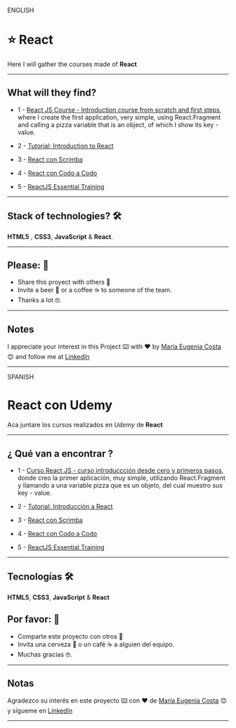 ENGLISH

# :star: React 

Here I will gather the courses made of **React**

---

## What will they find?

- 1 - [React JS Course - Introduction course from scratch and first steps](https://github.com/eugenia1984/react-varios-cursos/tree/main/01_react_js_course_de_introduction_from_zero_first_steps), where I create the first application, very simple, using React.Fragment and calling a pizza variable that is an object, of which I show its key - value.

- 2 - [Tutorial: Introduction to React](https://github.com/eugenia1984/react-varios-cursos/tree/main/02_tutorial_introduccion_a_react)

- 3 - [React con Scrimba](https://github.com/eugenia1984/react-varios-cursos/tree/main/03_scrimba)

- 4 - [React con Codo a Codo](https://github.com/eugenia1984/react-varios-cursos/tree/main/04_codo_a_codo_react)

- 5 - [ReactJS Essential Training](https://github.com/eugenia1984/react-varios-cursos/tree/main/react_js_essential_training)

---

## Stack of technologies?  🛠️

**HTML5** , **CSS3**, **JavaScript** & **React**.


---
 


## Please: 🎁

* Share this proyect with others 📢
* Invite a beer 🍺 or a coffee ☕  to someone of the team. 
* Thanks a lot 🤓.


---

## Notes

I appreciate your interest in this Project ⌨️ with ❤️ by [María Eugenia Costa](https://github.com/eugenia1984) 😊 and follow me at [LinkedIn](http://www.linkedin.com/in/maríaeugeniacosta) 

---


SPANISH


# React con Udemy

Aca juntare los cursos realizados en *Udemy* de **React**

---

## ¿ Qué van a encontrar ?

- 1 - [Curso React JS - curso introduccción desde cero y primeros pasos](https://github.com/eugenia1984/react-varios-cursos/tree/main/01_react_js_curso_de_introduccion_desde_cero_primeros_pasos), donde creo la primer aplicación, muy simple, utilizando React.Fragment y llamando a una variable pizza que es un objeto, del cual muestro sus key - value.


- 2 - [Tutorial: Introducción a React](https://github.com/eugenia1984/react-varios-cursos/tree/main/02_tutorial_introduccion_a_react)

- 3 - [React con Scrimba](https://github.com/eugenia1984/react-varios-cursos/tree/main/03_scrimba)


- 4 - [React con Codo a Codo](https://github.com/eugenia1984/react-varios-cursos/tree/main/04_codo_a_codo_react)

- 5 - [ReactJS Essential Training](https://github.com/eugenia1984/react-varios-cursos/tree/main/react_js_essential_training)

---


## Tecnologías 🛠️

**HTML5**, **CSS3**,  **JavaScript** & **React**



## Por favor: 🎁

* Comparte este proyecto con otros 📢
* Invita una cerveza 🍺 o un café ☕ a alguien del equipo.
* Muchas gracias 🤓.

---

## Notas

Agradezco su interés en este proyecto ⌨️ con ❤️ de [María Eugenia Costa](https://github.com/eugenia1984) 😊 y sígueme en [LinkedIn](http://www.linkedin.com/in/maríaeugeniacosta)


---


